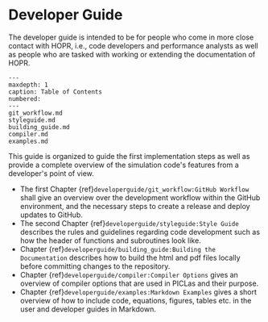 # Developer Guide

The developer guide is intended to be for people who come in more close contact with HOPR, i.e., code developers and performance
analysts as well as people who are tasked with working or extending the documentation of HOPR.

```{toctree}
---
maxdepth: 1
caption: Table of Contents
numbered:
---
git_workflow.md
styleguide.md
building_guide.md
compiler.md
examples.md
```

This guide is organized to guide the first implementation steps as well as provide a complete overview of 
the simulation code's features from a developer's point of view.

* The first Chapter {ref}`developerguide/git_workflow:GitHub Workflow` shall give an overview over the development workflow within
  the GitHub environment, and the necessary steps to create a release and deploy updates to GitHub.
* The second Chapter {ref}`developerguide/styleguide:Style Guide` describes the rules and guidelines regarding code development 
  such as how the header of functions and subroutines look like.
* Chapter {ref}`developerguide/building_guide:Building the Documentation` describes how to build the html and pdf files
  locally before committing changes to the repository.
* Chapter {ref}`developerguide/compiler:Compiler Options` gives an overview of compiler options that are used in PICLas and their
  purpose.
* Chapter {ref}`developerguide/examples:Markdown Examples` gives a short overview of how to include code, equations, figures, tables
  etc. in the user and developer guides in Markdown.
